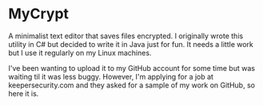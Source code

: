 # MyCrypt
A minimalist text editor that saves files encrypted. I originally wrote this utility in C# but decided to write it in Java just for fun. It needs a little work but I use it regularly on my Linux machines.

I've been wanting to upload it to my GitHub account for some time but was waiting til it was less buggy. However, I'm applying for a job at keepersecurity.com and they asked for a sample of my work on GitHub, so here it is.
